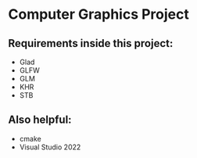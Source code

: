 # Computer Graphics Project

## Requirements inside this project:
- Glad
- GLFW
- GLM
- KHR
- STB

## Also helpful:
- cmake
- Visual Studio 2022
